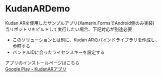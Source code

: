 # KudanARDemo
Kudan ARを使用したサンプルアプリ(Xamarin.FormsでAndroid側のみ実装)  
当リポジトリをビルドして実行したい場合、下記対応が別途必要  
- このソリューションとは別に、Kudan ARのバインドライブラリを作成し、参照する
- バンドルIDに合ったライセンスキーを設定する

アプリのインストールページはこちら  
[Google Play - KudanARアプリ](https://play.google.com/store/apps/details?id=com.takapi_cs.kudanar)  
